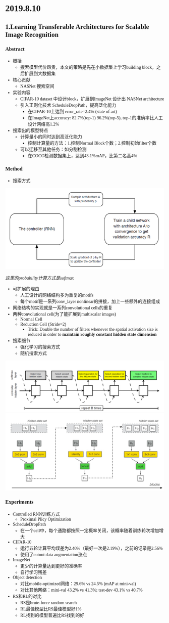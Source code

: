 <font face='微软雅黑' >

# 2019.8.10
## 1.Learning Transferable Architectures for Scalable Image Recognition
### Abstract
- 概括
  - 搜索模型代价昂贵，本文的策略是先在小数据集上学习building block，之后扩展到大数据集
- 核心贡献
  - NASNet 搜索空间
- 实验内容
  - CIFAR-10 dataset 中设计block，扩展到ImageNet 设计出 NASNet architecture
  - 引入正则化技术 ScheduleDropPath，提高泛化能力
    - 在CIFAR-10上达到 error_rate=2.4% (state of art)
    - 在ImageNet上accuracy: 82.7%(top-1) 96.2%(top-5), top-1的准确率比人工设计网络高1.2%
- 搜索出的模型特点
  - 计算量小的同时达到高泛化能力
    - 控制计算量的方法：1.控制Normal Block个数；2.控制初始filter个数
  - 可以迁移至其他任务：如分割检测
    - 在COCO检测数据集上，达到43.1%mAP，比第二名高4%

### Method
- 搜索方式

<img src="pictures/1_1.png" width=512 height=256 />

*这里的probability计算方式是softmax*

- 可扩展的理由
  - 人工设计的网络结构多为重复的motifs
  - 每个motif是一系列conv_layer nonlinear的拼接，加上一些额外的连接组成
- 网络结构的实现就是一系列convolutional cells的重复
- 两种convolutional cell(为了能扩展到multiscalar images)
  - Normal Cell
   - Reduction Cell (Stride=2)
      - Trick: Double the number of filters whenever the spatial activation size is reduced in order to **maintain roughly constant hidden state dimension**
- 搜索细节
  - 强化学习的搜索方式
  - 随机搜索方式

<img src="pictures/1_2.png" />

<img src="pictures/1_3.png" />


### Experiments
- Controlled RNN训练方式
  - Proximal Plicy Optimization
- ScheduleDropPath
  - 在一个cell中，每个通路都按照一定概率关闭，该概率随着训练轮次增加增大
- CIFAR-10
  - 运行五轮计算平均误差为2.40%（最好一次是2.19%），之前的记录是2.56%
  - 使用了cutout data augmentation涨点
- ImageNet
  - 更少的计算量达到更好的准确率
  - 自行学习残差
- Object detection
  - 对比mobile-optimized网络：29.6% vs 24.5% (mAP at mini-val)
  - 对比其他网络：mini-val 43.2% vs 41.3%; test-dev 43.1% vs 40.7%
- RS和RL的对比
  - RS是brute-force random search
  - RL最佳模型比RS最佳模型好1%
  - RL找到的模型普遍比RS找到的好

</font>
